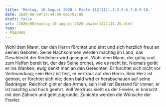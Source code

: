 ```yaml
---
title: 'Montag, 10 August 2020 : Psalm 112(111),1-2.5-6.7-8.9-10.'
date: 2020-08-09T17:44:00.001+02:00
draft: false
url: /2020/08/montag-10-august-2020-psalm-1121111-25.html
tags: 
- PSALMUS
---
```


Wohl dem Mann, der den Herrn fürchtet und ehrt und sich herzlich freut an seinen Geboten. Seine Nachkommen werden mächtig im Land, das Geschlecht der Redlichen wird gesegnet. Wohl dem Mann, der gütig und zum Helfen bereit ist, der das Seine ordnet, wie es recht ist. Niemals gerät er ins Wanken; ewig denkt man an den Gerechten. Er fürchtet sich nicht vor Verleumdung; sein Herz ist fest, er vertraut auf den Herrn. Sein Herz ist getrost, er fürchtet sich nie; denn bald wird er herabschauen auf seine Bedränger. Reichlich gibt er den Armen, sein Heil hat Bestand für immer; er ist mächtig und hoch geehrt. Voll Verdruss sieht es der Frevler, er knirscht mit den Zähnen und geht zugrunde. Zunichte werden die Wünsche der Frevler.